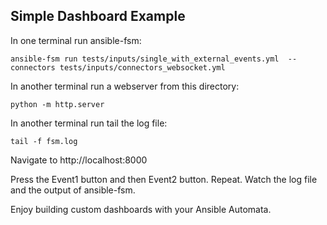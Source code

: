 
Simple Dashboard Example
------------------------

In one terminal run ansible-fsm:

    ansible-fsm run tests/inputs/single_with_external_events.yml  --connectors tests/inputs/connectors_websocket.yml

In another terminal run a webserver from this directory:

    python -m http.server


In another terminal run tail the log file:

    tail -f fsm.log

Navigate to http://localhost:8000

Press the Event1 button and then Event2 button. Repeat. Watch the log
file and the output of ansible-fsm.

Enjoy building custom dashboards with your Ansible Automata.

